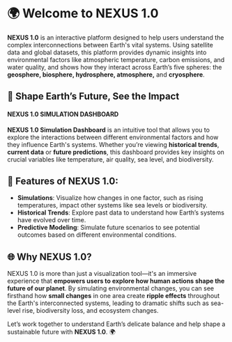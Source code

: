 # 🌍 Welcome to **NEXUS 1.0**

**NEXUS 1.0** is an interactive platform designed to help users understand the complex interconnections between Earth's vital systems. 
Using satellite data and global datasets, this platform provides dynamic insights into environmental factors like atmospheric temperature, carbon emissions, and water quality, 
and shows how they interact across Earth’s five spheres: the **geosphere, biosphere, hydrosphere, atmosphere,** and **cryosphere**. 

## 🌟 **Shape Earth’s Future, See the Impact**  
#### NEXUS 1.0 SIMULATION DASHBOARD

**NEXUS 1.0 Simulation Dashboard** is an intuitive tool that allows you to explore the interactions between different environmental factors and how they influence Earth's systems. 
Whether you’re viewing **historical trends**, **current data** or **future predictions**, this dashboard provides key insights on crucial variables like temperature, air quality, sea level, and biodiversity.


## 🚀 **Features of NEXUS 1.0**:
- **Simulations**: Visualize how changes in one factor, such as rising temperatures, impact other systems like sea levels or biodiversity.
- **Historical Trends**: Explore past data to understand how Earth’s systems have evolved over time.
- **Predictive Modeling**: Simulate future scenarios to see potential outcomes based on different environmental conditions.

## 🌐 **Why NEXUS 1.0?**  
NEXUS 1.0 is more than just a visualization tool—it's an immersive experience that **empowers users to explore how human actions shape the future of our planet**. 
By simulating environmental changes, you can see firsthand how **small changes** in one area create **ripple effects** throughout the Earth's interconnected systems, leading to dramatic shifts such as sea-level rise, biodiversity loss, and ecosystem changes.

Let’s work together to understand Earth’s delicate balance and help shape a sustainable future with **NEXUS 1.0**. 🌍
